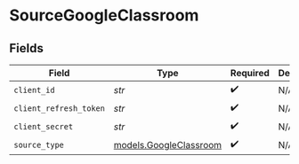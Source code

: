 # SourceGoogleClassroom


## Fields

| Field                                                  | Type                                                   | Required                                               | Description                                            |
| ------------------------------------------------------ | ------------------------------------------------------ | ------------------------------------------------------ | ------------------------------------------------------ |
| `client_id`                                            | *str*                                                  | :heavy_check_mark:                                     | N/A                                                    |
| `client_refresh_token`                                 | *str*                                                  | :heavy_check_mark:                                     | N/A                                                    |
| `client_secret`                                        | *str*                                                  | :heavy_check_mark:                                     | N/A                                                    |
| `source_type`                                          | [models.GoogleClassroom](../models/googleclassroom.md) | :heavy_check_mark:                                     | N/A                                                    |